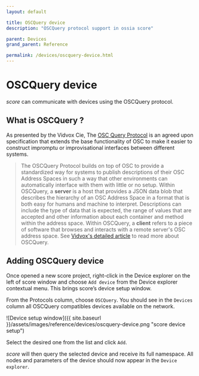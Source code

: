 ```yaml
---
layout: default

title: OSCQuery device
description: "OSCQuery protocol support in ossia score"

parent: Devices
grand_parent: Reference

permalink: /devices/oscquery-device.html
---
```


# OSCQuery device

*score* can communicate with devices using the OSCQuery protocol.

## What is OSCQuery ?

As presented by the Vidvox Cie, The [OSC Query Protocol](https://github.com/vidvox/oscqueryproposal) is an agreed upon specification that extends the base functionality of OSC to make it easier to construct impromptu or improvisational interfaces between different systems.

> The OSCQuery Protocol builds on top of OSC to provide a standardized way for systems to publish descriptions of their OSC Address Spaces in such a way that other environments can automatically interface with them with little or no setup.
Within OSCQuery, a **server** is a host that provides a JSON data blob that describes the hierarchy of an OSC Address Space in a format that is both easy for humans and machine to interpret. Descriptions can include the type of data that is expected, the range of values that are accepted and other information about each container and method within the address space.
Within OSCQuery, a **client** refers to a piece of software that browses and interacts with a remote server's OSC address space.
See [Vidvox's detailed article](https://vdmx.vidvox.net/blog/oscquery) to read more about OSCQuery.

## Adding OSCQuery device

Once opened a new score project, right-click in the Device explorer on the left of score window and choose `Add device` from the Device explorer contextual menu. This brings score’s device setup window.

From the Protocols column, choose `OSCQuery`. You should see in the `Devices` column all OSCQuery compatibles devices available on the network.

![Device setup window]({{ site.baseurl }}/assets/images/reference/devices/oscquery-device.png "score device setup")

Select the desired one from the list and click `Add`.

*score* will then query the selected device and receive its full namespace. All nodes and parameters of the device should now appear in the `Device explorer`.

